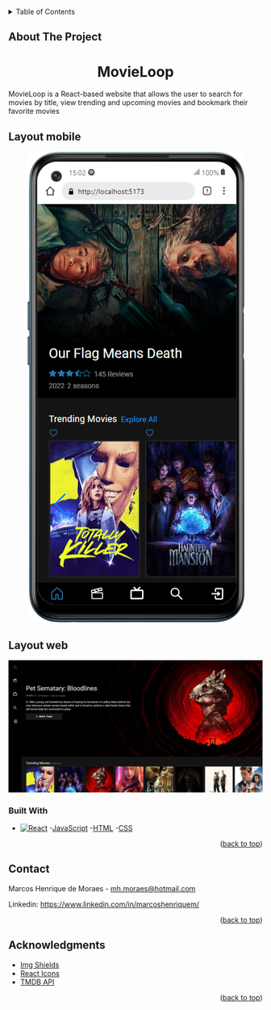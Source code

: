 <a name="readme-top"></a>



<!-- TABLE OF CONTENTS -->
<details>
  <summary>Table of Contents</summary>
  <ol>
    <li>
      <ul>
        <a href="#about-the-project">About The Project</a>
        <li><a href="#built-with">Built With</a></li>
      </ul>
    </li>
    <li><a href="#contact">Contact</a></li>
    <li><a href="#acknowledgments">Acknowledgments</a></li>
  </ol>
</details>




## About The Project
<h1 align="center">MovieLoop</h1>
MovieLoop is a React-based website that allows the user to search for movies by title, view trending and upcoming movies and bookmark their favorite movies





## Layout mobile
<div align="center">
  <img src="./src//assets/images/mobile-layout.png/" alt="Logo">
</div>





## Layout web
<div align="center">
  <img src="./src//assets/images/desktop-layout.png/" alt="Logo">
</div>





### Built With

* [![React][React.js]][React-url]
-[JavaScript][javascript]
-[HTML][html]
-[CSS][css]

<p align="right">(<a href="#readme-top">back to top</a>)</p>




<!-- CONTACT -->
## Contact

Marcos Henrique de Moraes - mh.moraes@hotmail.com

Linkedin: https://www.linkedin.com/in/marcoshenriquem/


<p align="right">(<a href="#readme-top">back to top</a>)</p>





<!-- ACKNOWLEDGMENTS -->
## Acknowledgments

* [Img Shields](https://shields.io)
* [React Icons](https://react-icons.github.io/react-icons/search)
* [TMDB API][TMDB-url]

<p align="right">(<a href="#readme-top">back to top</a>)</p>




<!-- MARKDOWN LINKS & IMAGES -->
<!-- https://www.markdownguide.org/basic-syntax/#reference-style-links -->
[React.js]: https://img.shields.io/badge/React-20232A?style=for-the-badge&logo=react&logoColor=61DAFB
[React-url]: https://reactjs.org/
[javascript]: https://img.shields.io/badge/JavaScript-F7DF1E?style=for-the-badge&logo=javascript&logoColor=black
[css]: https://img.shields.io/badge/CSS3-1572B6?style=for-the-badge&logo=css3&logoColor=white
[html]: https://img.shields.io/badge/HTML5-E34F26?style=for-the-badge&logo=html5&logoColor=white
[TMDB-url]: https://developer.themoviedb.org/docs
